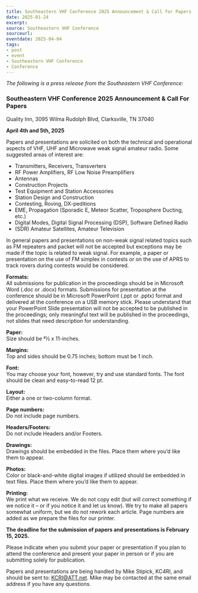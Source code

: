 ```yaml
---
title: Southeastern VHF Conference 2025 Announcement & Call for Papers
date: 2025-01-24
excerpt: 
source: Southeastern VHF Conference
sourceurl: 
eventdate: 2025-04-04
tags:
- post
- event
- Southeastern VHF Conference
- Conference
---
```

*The following is a press release from the Southeastern VHF Conference:*

### Southeastern VHF Conference 2025 Announcement & Call For Papers   
Quality Inn, 3095 Wilma Rudolph Blvd, Clarksville, TN 37040

**April 4th and 5th, 2025**

Papers and presentations are solicited on both the technical and operational aspects of
VHF, UHF and Microwave weak signal amateur radio. Some suggested areas of
interest are:

- Transmitters, Receivers, Transverters
- RF Power Amplifiers, RF Low Noise Preamplifiers
- Antennas
- Construction Projects
- Test Equipment and Station Accessories
- Station Design and Construction
- Contesting, Roving, DX-peditions
- EME, Propagation (Sporadic E, Meteor Scatter, Troposphere Ducting, etc.)
- Digital Modes, Digital Signal Processing (DSP), Software Defined Radio
- (SDR) Amateur Satellites, Amateur Television

In general papers and presentations on non-weak signal related topics such as FM
repeaters and packet will not be accepted but exceptions may be made if the topic is
related to weak signal. For example, a paper or presentation on the use of FM simplex
in contests or on the use of APRS to track rovers during contests would be considered.

**Formats:**   
All submissions for publication in the proceedings should be in Microsoft Word (.doc
or .docx) formats. Submissions for presentation at the conference should be in Microsoft
PowerPoint (.ppt or .pptx) format and delivered at the conference on a USB memory
stick. Please understand that your PowerPoint Slide presentation will not be accepted to
be published in the proceedings; only meaningful text will be published in the
proceedings, not slides that need description for understanding.

**Paper:**   
Size should be 81⁄2 x 11-inches.

**Margins:**   
Top and sides should be 0.75 inches; bottom must be 1 inch.

**Font:**   
You may choose your font, however, try and use standard fonts. The font should be clean and easy-to-read 12 pt.

**Layout:**   
Either a one or two-column format.

**Page numbers:**   
Do not include page numbers.

**Headers/Footers:**   
Do not include Headers and/or Footers.

**Drawings:**   
Drawings should be embedded in the files. Place them where you’d like them to appear.

**Photos:**   
Color or black-and-white digital images if utilized should be embedded in text files. Place them where you’d like them to appear.

**Printing:**   
We print what we receive. We do not copy edit (but will correct something if we notice it – or if you notice it and let us know). We try to make all papers somewhat uniform, but we do not rework each article. Page numbers are added as we prepare the files for our printer.

**The deadline for the submission of papers and presentations is February 15, 2025.**

Please indicate when you submit your paper or presentation if you plan to attend the
conference and present your paper in person or if you are submitting solely for
publication.

Papers and presentations are being handled by Mike Stipick, KC4RI, and should be
sent to: [KCRI@ATT.net](mailto:KCRI@ATT.net). Mike may be contacted at the same email address if you have
any questions.